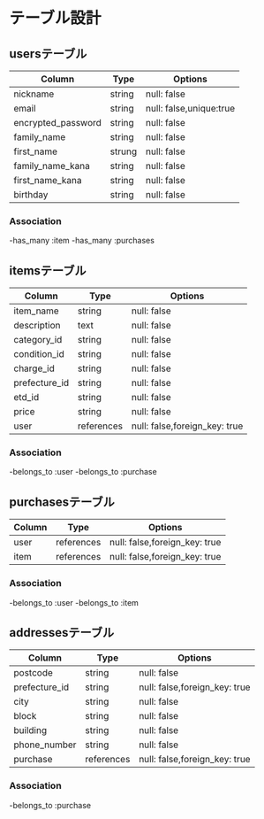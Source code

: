 # テーブル設計

## usersテーブル
|Column            |Type  |Options                |
|------------------|------|-----------------------|
|nickname          |string|null: false            |
|email             |string|null: false,unique:true|
|encrypted_password|string|null: false            |
|family_name       |string|null: false            |
|first_name        |strung|null: false            |
|family_name_kana  |string|null: false            |
|first_name_kana   |string|null: false            |
|birthday          |string|null: false            |

### Association
-has_many :item
-has_many :purchases


## itemsテーブル
|Column       |Type      |Options                      |
|-------------|----------|-----------------------------|
|item_name    |string    |null: false                  |
|description  |text      |null: false                  |
|category_id  |string    |null: false                  |
|condition_id |string    |null: false                  |
|charge_id    |string    |null: false                  |
|prefecture_id|string    |null: false                  |
|etd_id       |string    |null: false                  |
|price        |string    |null: false                  |
|user         |references|null: false,foreign_key: true|
### Association
-belongs_to :user
-belongs_to :purchase


## purchasesテーブル
|Column|Type      |Options                      |
|------|----------|-----------------------------|
|user  |references|null: false,foreign_key: true|
|item  |references|null: false,foreign_key: true|

### Association
-belongs_to :user
-belongs_to :item


## addressesテーブル
|Column       |Type      |Options                      |
|-------------|----------|-----------------------------|
|postcode     |string    |null: false                  |
|prefecture_id|string    |null: false,foreign_key: true|
|city         |string    |null: false                  |
|block        |string    |null: false                  |
|building     |string    |null: false                  |
|phone_number |string    |null: false                  |
|purchase     |references|null: false,foreign_key: true|

### Association
-belongs_to :purchase
